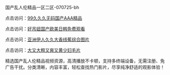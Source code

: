 国产乱人伦精品一区二区-070725-bh

点击访问：<a href="https://cfad.pages.dev/">99久久久无码国产AAA精品</a>

点击访问：<a href="https://gfd-5xg.pages.dev/">好吊妞国产欧美日韩免费观看</a>

点击访问：<a href="https://fdhf-454.pages.dev/">亚洲伊人久久大香线蕉综合图片</a>

点击访问：<a href="https://bered.pages.dev/">大又大粗又爽又黄少妇毛片</a>

精选国产乱人伦精品视频资源，高清播放不卡顿，支持多终端设备，无需注册、免广告干扰。分类清晰，内容丰富，轻松查找热门影片，尽享纯净舒适的观影体验！

<span style="display:none;">[Canonical link](https://github.com/vivi20250707/viv9 ）</span>
